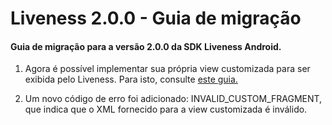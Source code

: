 # Liveness 2.0.0 - Guia de migração

#### Guia de migração para a versão 2.0.0 da SDK Liveness Android.

1. Agora é possível implementar sua própria view customizada para ser exibida pelo Liveness. Para isto, consulte [este guia.](CustomView.md)

2. Um novo código de erro foi adicionado: INVALID_CUSTOM_FRAGMENT, que indica que o XML fornecido para a view customizada é inválido.  